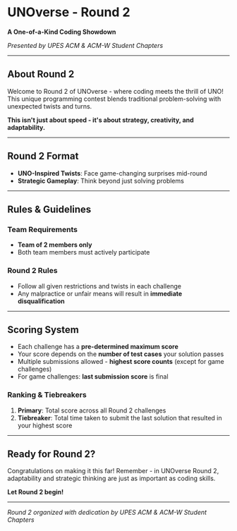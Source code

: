 # UNOverse - Round 2

**A One-of-a-Kind Coding Showdown**

*Presented by UPES ACM & ACM-W Student Chapters*

---

## About Round 2

Welcome to Round 2 of UNOverse - where coding meets the thrill of UNO! This unique programming contest blends traditional problem-solving with unexpected twists and turns.

**This isn't just about speed - it's about strategy, creativity, and adaptability.**

---

## Round 2 Format

- **UNO-Inspired Twists**: Face game-changing surprises mid-round
- **Strategic Gameplay**: Think beyond just solving problems

---

## Rules & Guidelines

### Team Requirements
- **Team of 2 members only**
- Both team members must actively participate

### Round 2 Rules
- Follow all given restrictions and twists in each challenge
- Any malpractice or unfair means will result in **immediate disqualification**

---

## Scoring System

- Each challenge has a **pre-determined maximum score**
- Your score depends on the **number of test cases** your solution passes
- Multiple submissions allowed - **highest score counts** (except for game challenges)
- For game challenges: **last submission score** is final

### Ranking & Tiebreakers
1. **Primary**: Total score across all Round 2 challenges
2. **Tiebreaker**: Total time taken to submit the last solution that resulted in your highest score

---

## Ready for Round 2?

Congratulations on making it this far! Remember - in UNOverse Round 2, adaptability and strategic thinking are just as important as coding skills.

**Let Round 2 begin!**

---

*Round 2 organized with dedication by UPES ACM & ACM-W Student Chapters*
